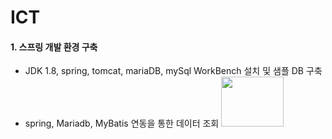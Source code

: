 # ICT
#### 1. 스프링 개발 환경 구축 
  - JDK 1.8, spring, tomcat, mariaDB, mySql WorkBench 설치 및 샘플 DB 구축
  - spring, Mariadb, MyBatis 연동을 통한 데이터 조회
   <t> <img src="https://user-images.githubusercontent.com/75845861/129186039-3c41220a-6bb2-4bd9-abdd-efc0fbabc778.png" width="100" height="80"/>
    
    

